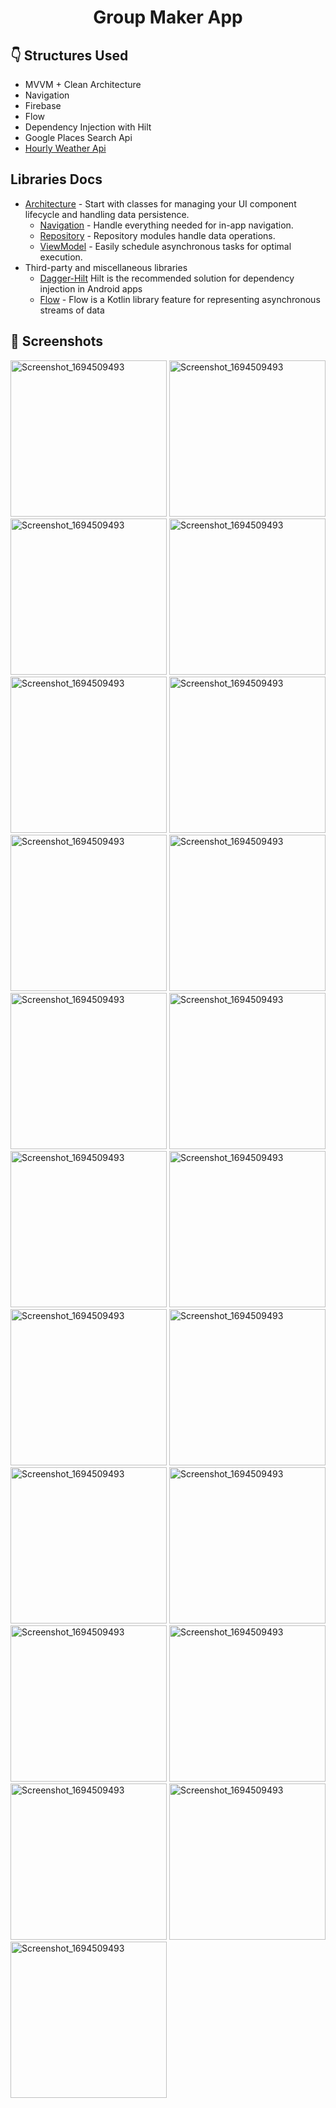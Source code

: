 # <p align="center"> Group Maker App </p>

## :point_down: Structures Used
- MVVM + Clean Architecture
- Navigation
- Firebase
- Flow
- Dependency Injection with Hilt
- Google Places Search Api
- [Hourly Weather Api][21]
  <br>

Libraries Docs
--------------
* [Architecture][10] - Start with classes for managing your UI component lifecycle and handling data
  persistence.
    * [Navigation][14] - Handle everything needed for in-app navigation.
    * [Repository][18] - Repository modules handle data operations.
    * [ViewModel][17] - Easily schedule asynchronous tasks for optimal execution.
* Third-party and miscellaneous libraries
    * [Dagger-Hilt][93] Hilt is the recommended solution for dependency injection in Android apps
    * [Flow][30] - Flow is a Kotlin library feature for representing asynchronous streams of data
      <br>

## 📸 Screenshots
<p align="center">

</p>
<img src="https://github.com/yeceylan/GroupMaker/blob/develop/ScreenShots/1.png" alt="Screenshot_1694509493" width="250" height="auto">
<img src="https://github.com/yeceylan/GroupMaker/blob/develop/ScreenShots/2.png" alt="Screenshot_1694509493" width="250" height="auto">
<img src="https://github.com/yeceylan/GroupMaker/blob/develop/ScreenShots/3.png" alt="Screenshot_1694509493" width="250" height="auto">
<img src="https://github.com/yeceylan/GroupMaker/blob/develop/ScreenShots/4.png" alt="Screenshot_1694509493" width="250" height="auto">
<img src="https://github.com/yeceylan/GroupMaker/blob/develop/ScreenShots/5.png" alt="Screenshot_1694509493" width="250" height="auto">
<img src="https://github.com/yeceylan/GroupMaker/blob/develop/ScreenShots/6.png" alt="Screenshot_1694509493" width="250" height="auto">
<img src="https://github.com/yeceylan/GroupMaker/blob/develop/ScreenShots/7.png" alt="Screenshot_1694509493" width="250" height="auto">
<img src="https://github.com/yeceylan/GroupMaker/blob/develop/ScreenShots/8.png" alt="Screenshot_1694509493" width="250" height="auto">
<img src="https://github.com/yeceylan/GroupMaker/blob/develop/ScreenShots/9.png" alt="Screenshot_1694509493" width="250" height="auto">
<img src="https://github.com/yeceylan/GroupMaker/blob/develop/ScreenShots/10.png" alt="Screenshot_1694509493" width="250" height="auto">
<img src="https://github.com/yeceylan/GroupMaker/blob/develop/ScreenShots/11.png" alt="Screenshot_1694509493" width="250" height="auto">
<img src="https://github.com/yeceylan/GroupMaker/blob/develop/ScreenShots/12.png" alt="Screenshot_1694509493" width="250" height="auto">
<img src="https://github.com/yeceylan/GroupMaker/blob/develop/ScreenShots/13.png" alt="Screenshot_1694509493" width="250" height="auto">
<img src="https://github.com/yeceylan/GroupMaker/blob/develop/ScreenShots/14.png" alt="Screenshot_1694509493" width="250" height="auto">
<img src="https://github.com/yeceylan/GroupMaker/blob/develop/ScreenShots/15.png" alt="Screenshot_1694509493" width="250" height="auto">
<img src="https://github.com/yeceylan/GroupMaker/blob/develop/ScreenShots/16.png" alt="Screenshot_1694509493" width="250" height="auto">
<img src="https://github.com/yeceylan/GroupMaker/blob/develop/ScreenShots/17.png" alt="Screenshot_1694509493" width="250" height="auto">
<img src="https://github.com/yeceylan/GroupMaker/blob/develop/ScreenShots/18.png" alt="Screenshot_1694509493" width="250" height="auto">
<img src="https://github.com/yeceylan/GroupMaker/blob/develop/ScreenShots/19.png" alt="Screenshot_1694509493" width="250" height="auto">
<img src="https://github.com/yeceylan/GroupMaker/blob/develop/ScreenShots/20.png" alt="Screenshot_1694509493" width="250" height="auto">
<img src="https://github.com/yeceylan/GroupMaker/blob/develop/ScreenShots/21.png" alt="Screenshot_1694509493" width="250" height="auto">


[10]: https://developer.android.com/topic/architecture
[14]: https://developer.android.com/guide/navigation
[17]: https://developer.android.com/topic/libraries/architecture/viewmodel
[18]: https://developer.android.com/jetpack/guide#fetch-data
[21]: https://www.weatherapi.com/
[30]: https://developer.android.com/kotlin/flow
[93]: https://developer.android.com/training/dependency-injection/hilt-android